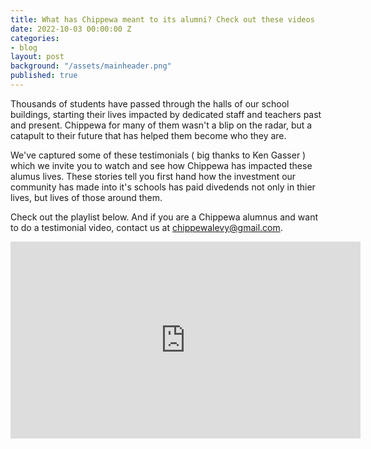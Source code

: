 ```yaml
---
title: What has Chippewa meant to its alumni? Check out these videos
date: 2022-10-03 00:00:00 Z
categories:
- blog
layout: post
background: "/assets/mainheader.png"
published: true
---
```


Thousands of students have passed through the halls of our school buildings, starting their lives impacted by dedicated staff and teachers past and present. Chippewa for many of them wasn't a blip on the radar, but a catapult to their future that has helped them become who they are.

We've captured some of these testimonials ( big thanks to Ken Gasser ) which we invite you to watch and see how Chippewa has impacted these alumus lives. These stories tell you first hand how the investment our community has made into it's schools has paid divedends not only in thier lives, but lives of those around them.

Check out the playlist below. And if you are a Chippewa alumnus and want to do a testimonial video, contact us at [chippewalevy@gmail.com](chippewalevy@gmail.com).

<iframe width="560" height="315" src="https://www.youtube.com/embed/videoseries?list=PLw3SLzv82EP5vuMuLunDiSaYjV7s94c1i" title="YouTube video player" frameborder="0" allow="accelerometer; autoplay; clipboard-write; encrypted-media; gyroscope; picture-in-picture" allowfullscreen></iframe>
